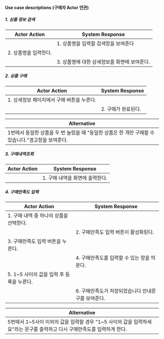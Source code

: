 #### Use case descriptions (구매자 Actor 연관)

##### 1. 상품 정보 검색

| Actor Action          | System Response                              |
| --------------------- | -------------------------------------------- |
|                       | 1. 상품명을 입력할 검색창을 보여준다         |
| 2. 상품명을 입력한다. |                                              |
|                       | 3. 상품명에 대한 상세정보를 화면에 보여준다. |

##### 2. 상품 구매

| Actor Action                               | System Response     |
| ------------------------------------------ | ------------------- |
| 1. 상세정보 페이지에서 구매 버튼을 누른다. |                     |
|                                            | 2. 구매가 완료된다. |

| Alternative                                                  |
| ------------------------------------------------------------ |
| 1번에서 동일한 상품을 두 번 눌렀을 때 "동일한 상품은 한 개만 구매할 수 있습니다."경고창을 보여준다. |



##### 3. 구매내역조회

| Actor Action | System Response                 |
| ------------ | ------------------------------- |
|              | 1. 구매 내역을 화면에 출력한다. |

##### 4. 구매만족도 입력

| Actor Action                              | System Response                                     |
| ----------------------------------------- | --------------------------------------------------- |
| 1. 구매 내역 중 하나의 상품을 선택한다.   |                                                     |
|                                           | 2. 구매만족도 입력 버튼이 활성화된다.               |
| 3. 구매만족도 입력 버튼을 누른다.         |                                                     |
|                                           | 4. 구매만족도를 입력할 수 있는 창을 띄운다.         |
| 5. 1~5 사이의 값을 입력 후 등록을 누른다. |                                                     |
|                                           | 6. 구매만족도가 저장되었습니다 안내문구를 보여준다. |

| Alternative                                                  |
| ------------------------------------------------------------ |
| 5번에서 1~5사이 이외의 값을 입력할 경우 "1~5 사이의 값을 입력하세요"라는 문구를 출력하고 다시 구매만족도를 입력하게 한다. |

